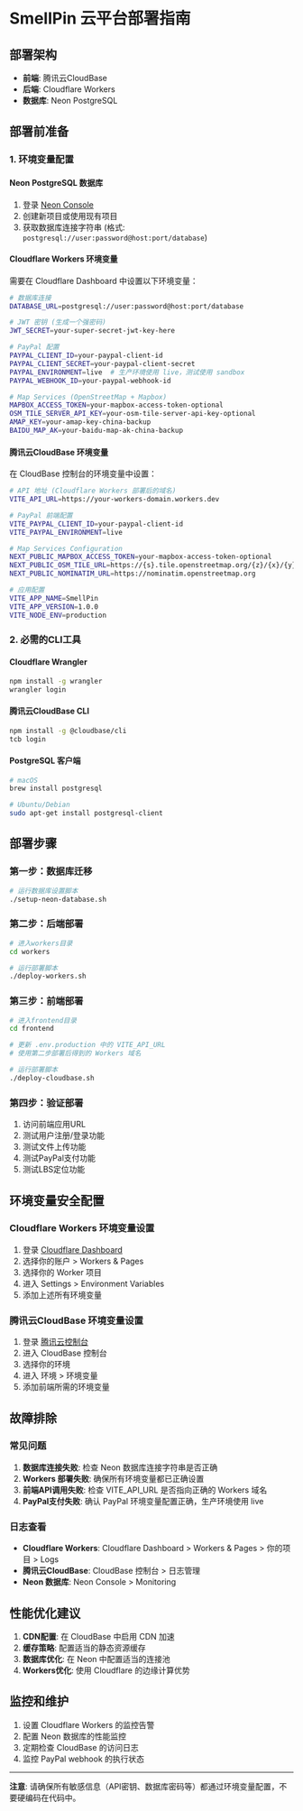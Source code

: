 # SmellPin 云平台部署指南

## 部署架构
- **前端**: 腾讯云CloudBase
- **后端**: Cloudflare Workers
- **数据库**: Neon PostgreSQL

## 部署前准备

### 1. 环境变量配置

#### Neon PostgreSQL 数据库
1. 登录 [Neon Console](https://console.neon.tech/)
2. 创建新项目或使用现有项目
3. 获取数据库连接字符串 (格式: `postgresql://user:password@host:port/database`)

#### Cloudflare Workers 环境变量
需要在 Cloudflare Dashboard 中设置以下环境变量：

```bash
# 数据库连接
DATABASE_URL=postgresql://user:password@host:port/database

# JWT 密钥 (生成一个强密码)
JWT_SECRET=your-super-secret-jwt-key-here

# PayPal 配置
PAYPAL_CLIENT_ID=your-paypal-client-id
PAYPAL_CLIENT_SECRET=your-paypal-client-secret
PAYPAL_ENVIRONMENT=live  # 生产环境使用 live，测试使用 sandbox
PAYPAL_WEBHOOK_ID=your-paypal-webhook-id

# Map Services (OpenStreetMap + Mapbox)
MAPBOX_ACCESS_TOKEN=your-mapbox-access-token-optional
OSM_TILE_SERVER_API_KEY=your-osm-tile-server-api-key-optional
AMAP_KEY=your-amap-key-china-backup
BAIDU_MAP_AK=your-baidu-map-ak-china-backup
```

#### 腾讯云CloudBase 环境变量
在 CloudBase 控制台的环境变量中设置：

```bash
# API 地址 (Cloudflare Workers 部署后的域名)
VITE_API_URL=https://your-workers-domain.workers.dev

# PayPal 前端配置
VITE_PAYPAL_CLIENT_ID=your-paypal-client-id
VITE_PAYPAL_ENVIRONMENT=live

# Map Services Configuration
NEXT_PUBLIC_MAPBOX_ACCESS_TOKEN=your-mapbox-access-token-optional
NEXT_PUBLIC_OSM_TILE_URL=https://{s}.tile.openstreetmap.org/{z}/{x}/{y}.png
NEXT_PUBLIC_NOMINATIM_URL=https://nominatim.openstreetmap.org

# 应用配置
VITE_APP_NAME=SmellPin
VITE_APP_VERSION=1.0.0
VITE_NODE_ENV=production
```

### 2. 必需的CLI工具

#### Cloudflare Wrangler
```bash
npm install -g wrangler
wrangler login
```

#### 腾讯云CloudBase CLI
```bash
npm install -g @cloudbase/cli
tcb login
```

#### PostgreSQL 客户端
```bash
# macOS
brew install postgresql

# Ubuntu/Debian
sudo apt-get install postgresql-client
```

## 部署步骤

### 第一步：数据库迁移
```bash
# 运行数据库设置脚本
./setup-neon-database.sh
```

### 第二步：后端部署
```bash
# 进入workers目录
cd workers

# 运行部署脚本
./deploy-workers.sh
```

### 第三步：前端部署
```bash
# 进入frontend目录
cd frontend

# 更新 .env.production 中的 VITE_API_URL
# 使用第二步部署后得到的 Workers 域名

# 运行部署脚本
./deploy-cloudbase.sh
```

### 第四步：验证部署
1. 访问前端应用URL
2. 测试用户注册/登录功能
3. 测试文件上传功能
4. 测试PayPal支付功能
5. 测试LBS定位功能

## 环境变量安全配置

### Cloudflare Workers 环境变量设置
1. 登录 [Cloudflare Dashboard](https://dash.cloudflare.com/)
2. 选择你的账户 > Workers & Pages
3. 选择你的 Worker 项目
4. 进入 Settings > Environment Variables
5. 添加上述所有环境变量

### 腾讯云CloudBase 环境变量设置
1. 登录 [腾讯云控制台](https://console.cloud.tencent.com/)
2. 进入 CloudBase 控制台
3. 选择你的环境
4. 进入 环境 > 环境变量
5. 添加前端所需的环境变量

## 故障排除

### 常见问题
1. **数据库连接失败**: 检查 Neon 数据库连接字符串是否正确
2. **Workers 部署失败**: 确保所有环境变量都已正确设置
3. **前端API调用失败**: 检查 VITE_API_URL 是否指向正确的 Workers 域名
4. **PayPal支付失败**: 确认 PayPal 环境变量配置正确，生产环境使用 live

### 日志查看
- **Cloudflare Workers**: Cloudflare Dashboard > Workers & Pages > 你的项目 > Logs
- **腾讯云CloudBase**: CloudBase 控制台 > 日志管理
- **Neon 数据库**: Neon Console > Monitoring

## 性能优化建议

1. **CDN配置**: 在 CloudBase 中启用 CDN 加速
2. **缓存策略**: 配置适当的静态资源缓存
3. **数据库优化**: 在 Neon 中配置适当的连接池
4. **Workers优化**: 使用 Cloudflare 的边缘计算优势

## 监控和维护

1. 设置 Cloudflare Workers 的监控告警
2. 配置 Neon 数据库的性能监控
3. 定期检查 CloudBase 的访问日志
4. 监控 PayPal webhook 的执行状态

---

**注意**: 请确保所有敏感信息（API密钥、数据库密码等）都通过环境变量配置，不要硬编码在代码中。